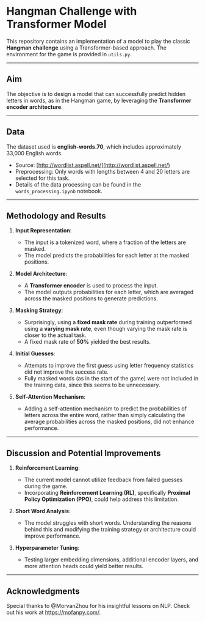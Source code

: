 # Hangman Challenge with Transformer Model

This repository contains an implementation of a model to play the classic **Hangman challenge** using a Transformer-based approach. The environment for the game is provided in `utils.py`.

---

## Aim

The objective is to design a model that can successfully predict hidden letters in words, as in the Hangman game, by leveraging the **Transformer encoder architecture**.

---

## Data

The dataset used is **english-words.70**, which includes approximately 33,000 English words.  
- Source: [http://wordlist.aspell.net/](http://wordlist.aspell.net/)  
- Preprocessing: Only words with lengths between 4 and 20 letters are selected for this task.  
- Details of the data processing can be found in the `words_processing.ipynb` notebook.

---

## Methodology and Results

1. **Input Representation**:  
   - The input is a tokenized word, where a fraction of the letters are masked.  
   - The model predicts the probabilities for each letter at the masked positions.  

2. **Model Architecture**:  
   - A **Transformer encoder** is used to process the input.  
   - The model outputs probabilities for each letter, which are averaged across the masked positions to generate predictions.

3. **Masking Strategy**:
   - Surprisingly, using a **fixed mask rate** during training outperformed using a **varying mask rate**, even though varying the mask rate is closer to the actual task.  
   - A fixed mask rate of **50%** yielded the best results.

4. **Initial Guesses**:
   - Attempts to improve the first guess using letter frequency statistics did not improve the success rate.
   - Fully masked words (as in the start of the game) were not included in the training data, since this seems to be unnecessary.  

5. **Self-Attention Mechanism**:  
   - Adding a self-attention mechanism to predict the probabilities of letters across the entire word, rather than simply calculating the average probabilities across the masked positions, did not enhance performance.




---

## Discussion and Potential Improvements

1. **Reinforcement Learning**:  
   - The current model cannot utilize feedback from failed guesses during the game.  
   - Incorporating **Reinforcement Learning (RL)**, specifically **Proximal Policy Optimization (PPO)**, could help address this limitation.

2. **Short Word Analysis**:  
   - The model struggles with short words. Understanding the reasons behind this and modifying the training strategy or architecture could improve performance.

3. **Hyperparameter Tuning**:  
   - Testing larger embedding dimensions, additional encoder layers, and more attention heads could yield better results.

---

## Acknowledgments
Special thanks to @MorvanZhou for his insightful lessons on NLP. Check out his work at https://mofanpy.com/.
